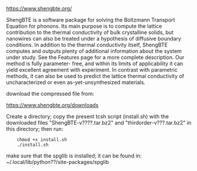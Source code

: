 
https://www.shengbte.org/

ShengBTE is a software package for solving the Boltzmann Transport Equation for phonons. Its main purpose is to compute the lattice contribution to the thermal conductivity of bulk crystalline solids, but nanowires can also be treated under a hypothesis of diffusive boundary conditions. In addition to the thermal conductivity itself, ShengBTE computes and outputs plenty of additional information about the system under study. See the Features page for a more complete description. Our method is fully parameter-
free, and within its limits of applicability it can yield excellent agreement with experiment. In contrast with parametric methods, it can also be used to predict the lattice thermal conductivity of uncharacterized or even as-yet-unsynthesized materials.

download the compressed file from:
  
  https://www.shengbte.org/downloads

Create a directory;  copy the present tcsh script (install.sh) with the downloaded files "ShengBTE-v????.tar.bz2" and "thirdorder-v???.tar.bz2" in this directory; then run:
      
        chmod +x install.sh
        ./install.sh
      
make sure that the spglib is installed;
  it can be found in: ~/.local/lib/python??/site-packages/spglib
